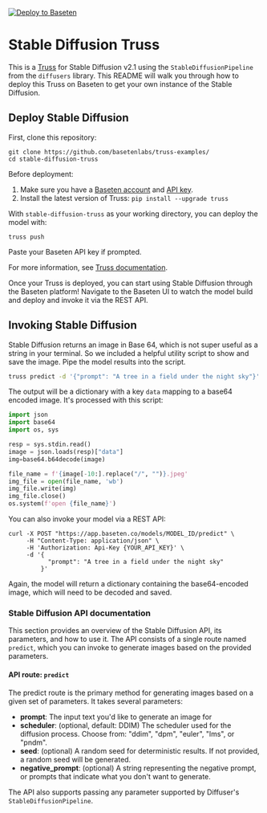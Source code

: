 [![Deploy to Baseten](https://user-images.githubusercontent.com/2389286/236301770-16f46d4f-4e23-4db5-9462-f578ec31e751.svg)](https://app.baseten.co/explore/stable_diffusion)

# Stable Diffusion Truss

This is a [Truss](https://truss.baseten.co/) for Stable Diffusion v2.1 using the `StableDiffusionPipeline` from the `diffusers` library. This README will walk you through how to deploy this Truss on Baseten to get your own instance of the Stable Diffusion.

## Deploy Stable Diffusion

First, clone this repository:

```
git clone https://github.com/basetenlabs/truss-examples/
cd stable-diffusion-truss
```

Before deployment:

1. Make sure you have a [Baseten account](https://app.baseten.co/signup) and [API key](https://app.baseten.co/settings/account/api_keys).
2. Install the latest version of Truss: `pip install --upgrade truss`

With `stable-diffusion-truss` as your working directory, you can deploy the model with:

```
truss push
```

Paste your Baseten API key if prompted.

For more information, see [Truss documentation](https://truss.baseten.co).

Once your Truss is deployed, you can start using Stable Diffusion through the Baseten platform! Navigate to the Baseten UI to watch the model build and deploy and invoke it via the REST API.

## Invoking Stable Diffusion

Stable Diffusion returns an image in Base 64, which is not super useful as a string in your terminal. So we included a helpful utility script to show and save the image. Pipe the model results into the script.

```sh
truss predict -d '{"prompt": "A tree in a field under the night sky"}' | python show.py
```

The output will be a dictionary with a key `data` mapping to a base64 encoded image. It's processed with this script:

```python
import json
import base64
import os, sys

resp = sys.stdin.read()
image = json.loads(resp)["data"]
img=base64.b64decode(image)

file_name = f'{image[-10:].replace("/", "")}.jpeg'
img_file = open(file_name, 'wb')
img_file.write(img)
img_file.close()
os.system(f'open {file_name}')
```

You can also invoke your model via a REST API:

```
curl -X POST "https://app.baseten.co/models/MODEL_ID/predict" \
     -H "Content-Type: application/json" \
     -H 'Authorization: Api-Key {YOUR_API_KEY}' \
     -d '{
           "prompt": "A tree in a field under the night sky"
         }'
```

Again, the model will return a dictionary containing the base64-encoded image, which will need to be decoded and saved.


### Stable Diffusion API documentation
This section provides an overview of the Stable Diffusion API, its parameters, and how to use it. The API consists of a single route named `predict`, which you can invoke to generate images based on the provided parameters.

#### API route: `predict`
The predict route is the primary method for generating images based on a given set of parameters. It takes several parameters:

- __prompt__: The input text you'd like to generate an image for
- __scheduler__: (optional, default: DDIM) The scheduler used for the diffusion process. Choose from: "ddim", "dpm", "euler", "lms", or "pndm".
- __seed__: (optional) A random seed for deterministic results. If not provided, a random seed will be generated.
- __negative_prompt__: (optional) A string representing the negative prompt, or prompts that indicate what you don't want to generate.

The API also supports passing any parameter supported by Diffuser's `StableDiffusionPipeline`.
